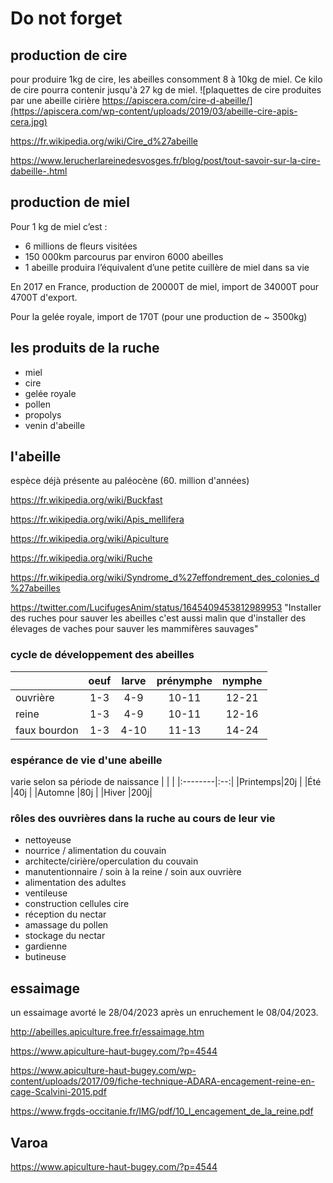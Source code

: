 # Do not forget

## production de cire
pour produire 1kg de cire, les abeilles consomment 8 à 10kg de miel. Ce kilo de cire pourra contenir jusqu'à 27 kg de miel.
![plaquettes de cire produites par une abeille cirière https://apiscera.com/cire-d-abeille/](https://apiscera.com/wp-content/uploads/2019/03/abeille-cire-apis-cera.jpg)

https://fr.wikipedia.org/wiki/Cire_d%27abeille

https://www.lerucherlareinedesvosges.fr/blog/post/tout-savoir-sur-la-cire-dabeille-.html

## production de miel

Pour 1 kg de miel c’est :
- 6 millions de fleurs visitées
- 150 000km parcourus par environ 6000 abeilles
- 1 abeille produira l’équivalent d’une petite cuillère de miel dans sa vie

En 2017 en France, production de 20000T de miel, import de 34000T pour 4700T d'export.

Pour la gelée royale, import de 170T (pour une production de ~ 3500kg)

## les produits de la ruche
- miel
- cire
- gelée royale
- pollen
- propolys
- venin d'abeille

## l'abeille
espèce déjà présente au paléocène (60. million d'années)

https://fr.wikipedia.org/wiki/Buckfast

https://fr.wikipedia.org/wiki/Apis_mellifera

https://fr.wikipedia.org/wiki/Apiculture

https://fr.wikipedia.org/wiki/Ruche

https://fr.wikipedia.org/wiki/Syndrome_d%27effondrement_des_colonies_d%27abeilles

https://twitter.com/LucifugesAnim/status/1645409453812989953 "Installer des ruches pour sauver les abeilles c'est aussi malin que d'installer des élevages de vaches pour sauver les mammifères sauvages"


### cycle de développement des abeilles
       
|             | oeuf | larve | prénymphe | nymphe |
|:------------|:----:|:-----:|:---------:|:------:|
|ouvrière     | 1-3  | 4-9   | 10-11     | 12-21  |
|reine        | 1-3  | 4-9   | 10-11     | 12-16  |
|faux bourdon | 1-3  | 4-10  | 11-13     | 14-24  |

### espérance de vie d'une abeille
varie selon sa période de naissance
|         |    |
|:--------|:--:|
|Printemps|20j |
|Été      |40j |
|Automne  |80j |
|Hiver    |200j|

### rôles des ouvrières dans la ruche au cours de leur vie
- nettoyeuse
- nourrice / alimentation du couvain 
- architecte/cirière/operculation du couvain
- manutentionnaire / soin à la reine / soin aux ouvrière
- alimentation des adultes
- ventileuse
- construction cellules cire
- réception du nectar
- amassage du pollen
- stockage du nectar
- gardienne
- butineuse


## essaimage
un essaimage avorté le 28/04/2023 après un enruchement le 08/04/2023.

http://abeilles.apiculture.free.fr/essaimage.htm

https://www.apiculture-haut-bugey.com/?p=4544

https://www.apiculture-haut-bugey.com/wp-content/uploads/2017/09/fiche-technique-ADARA-encagement-reine-en-cage-Scalvini-2015.pdf

https://www.frgds-occitanie.fr/IMG/pdf/10_l_encagement_de_la_reine.pdf

## Varoa
https://www.apiculture-haut-bugey.com/?p=4544
